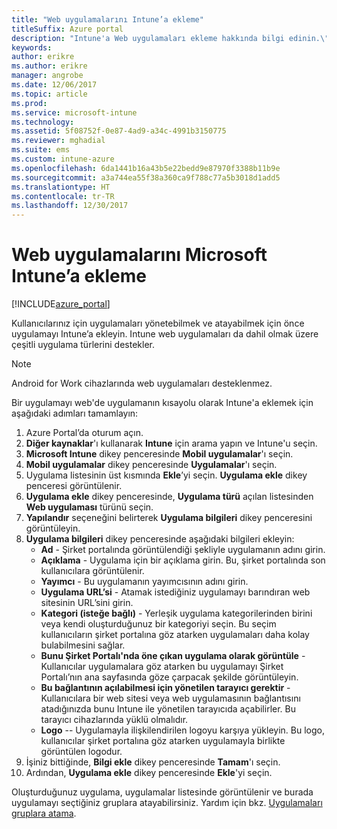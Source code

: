 ```yaml
---
title: "Web uygulamalarını Intune’a ekleme"
titleSuffix: Azure portal
description: "Intune'a Web uygulamaları ekleme hakkında bilgi edinin.\""
keywords: 
author: erikre
ms.author: erikre
manager: angrobe
ms.date: 12/06/2017
ms.topic: article
ms.prod: 
ms.service: microsoft-intune
ms.technology: 
ms.assetid: 5f08752f-0e87-4ad9-a34c-4991b3150775
ms.reviewer: mghadial
ms.suite: ems
ms.custom: intune-azure
ms.openlocfilehash: 6da1441b16a43b5e22bedd9e87970f3388b11b9e
ms.sourcegitcommit: a3a744ea55f38a360ca9f788c77a5b3018d1add5
ms.translationtype: HT
ms.contentlocale: tr-TR
ms.lasthandoff: 12/30/2017
---
```

# <a name="how-to-add-web-apps-to-microsoft-intune"></a>Web uygulamalarını Microsoft Intune’a ekleme

[!INCLUDE[azure_portal](./includes/azure_portal.md)]

Kullanıcılarınız için uygulamaları yönetebilmek ve atayabilmek için önce uygulamayı Intune’a ekleyin. Intune web uygulamaları da dahil olmak üzere çeşitli uygulama türlerini destekler.

> [!Note]
> Android for Work cihazlarında web uygulamaları desteklenmez.

Bir uygulamayı web'de uygulamanın kısayolu olarak Intune'a eklemek için aşağıdaki adımları tamamlayın:

1. Azure Portal’da oturum açın.
2. **Diğer kaynaklar**'ı kullanarak **Intune** için arama yapın ve Intune'u seçin.
3. **Microsoft Intune** dikey penceresinde **Mobil uygulamalar**'ı seçin.
4. **Mobil uygulamalar** dikey penceresinde **Uygulamalar**'ı seçin.
5. Uygulama listesinin üst kısmında **Ekle**’yi seçin. **Uygulama ekle** dikey penceresi görüntülenir.
6. **Uygulama ekle** dikey penceresinde, **Uygulama türü** açılan listesinden **Web uygulaması** türünü seçin.
7. **Yapılandır** seçeneğini belirterek **Uygulama bilgileri** dikey penceresini görüntüleyin.
8. **Uygulama bilgileri** dikey penceresinde aşağıdaki bilgileri ekleyin:
    - **Ad** - Şirket portalında görüntülendiği şekliyle uygulamanın adını girin.
    - **Açıklama** - Uygulama için bir açıklama girin. Bu, şirket portalında son kullanıcılara görüntülenir.
    - **Yayımcı** - Bu uygulamanın yayımcısının adını girin.
    - **Uygulama URL’si** - Atamak istediğiniz uygulamayı barındıran web sitesinin URL’sini girin.
    - **Kategori (isteğe bağlı)** - Yerleşik uygulama kategorilerinden birini veya kendi oluşturduğunuz bir kategoriyi seçin. Bu seçim kullanıcıların şirket portalına göz atarken uygulamaları daha kolay bulabilmesini sağlar.
    - **Bunu Şirket Portalı'nda öne çıkan uygulama olarak görüntüle** - Kullanıcılar uygulamalara göz atarken bu uygulamayı Şirket Portalı’nın ana sayfasında göze çarpacak şekilde görüntüleyin.
    - **Bu bağlantının açılabilmesi için yönetilen tarayıcı gerektir** - Kullanıcılara bir web sitesi veya web uygulamasının bağlantısını atadığınızda bunu Intune ile yönetilen tarayıcıda açabilirler. Bu tarayıcı cihazlarında yüklü olmalıdır.
    - **Logo** -- Uygulamayla ilişkilendirilen logoyu karşıya yükleyin. Bu logo, kullanıcılar şirket portalına göz atarken uygulamayla birlikte görüntülen logodur.
9. İşiniz bittiğinde, **Bilgi ekle** dikey penceresinde **Tamam**'ı seçin.
10. Ardından, **Uygulama ekle** dikey penceresinde **Ekle**'yi seçin.

Oluşturduğunuz uygulama, uygulamalar listesinde görüntülenir ve burada uygulamayı seçtiğiniz gruplara atayabilirsiniz. Yardım için bkz. [Uygulamaları gruplara atama](apps-deploy.md).